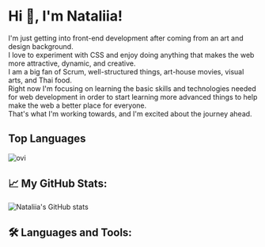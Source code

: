 # Hi 👋, I'm Nataliia!

I'm just getting into front-end development after coming from an art and design background.
<br/>
I love to experiment with CSS and enjoy doing anything that makes the web more attractive, dynamic, and creative.
<br/>
I am a big fan of Scrum, well-structured things, art-house movies, visual arts, and Thai food.
<br/>
Right now I'm focusing on learning the basic skills and technologies needed for web development in order to start learning more advanced things to help make the web a better place for everyone. 
<br/>
That's what I'm working towards, and I'm excited about the journey ahead.



## Top Languages
<img src="https://github-readme-stats.vercel.app/api/top-langs?username=Nataliia-Kuranakova&show_icons=true&locale=en&layout=compact&theme=chartreuse-dark" alt="ovi" />

## 📈 My GitHub Stats:

![Nataliia's GitHub stats](https://github-readme-stats.vercel.app/api?username=Nataliia-Kuranakova&show_icons=true&theme=radical)


## 🛠️ Languages and Tools:

<br />




